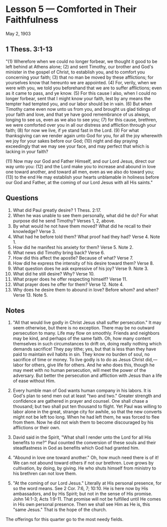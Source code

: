 # Lesson 5 — Comforted in Their Faithfulness

May 2, 1903

## 1 Thess. 3:1-13

"(1) Wherefore when we could no longer forbear, we thought it good to be left behind at Athens alone; (2) and sent Timothy, our brother and God's minister in the gospel of Christ, to establish you, and to comfort you concerning your faith; (3) that no man be moved by these afflictions; for yourselves know that hereunto we are appointed. (4) For, verily, when we were with you, we told you beforehand that we are to suffer afflictions; even as it came to pass, and ye know. (5) For this cause I also, when I could no longer forbear, sent that I might know your faith, lest by any means the tempter had tempted you, and our labor should be in vain. (6) But when Timothy came even now unto us from you, and brought us glad tidings of your faith and love, and that ye have good remembrance of us always, longing to see us, even as we also to see you; (7) for this cause, brethren, we were comforted over you in all our distress and affliction through your faith; (8) for now we live, if ye stand fast in the Lord. (9) For what thanksgiving can we render again unto God for you, for all the joy wherewith we joy for your sakes before our God; (10) night and day praying exceedingly that we may see your face, and may perfect that which is lacking in your faith?

(11) Now may our God and Father Himself, and our Lord Jesus, direct our way unto you: (12) and the Lord make you to increase and abound in love one toward another, and toward all men, even as we also do toward you; (13) to the end He may establish your hearts unblamable in holiness before our God and Father, at the coming of our Lord Jesus with all His saints."

## Questions

1. What did Paul greatly desire? 1 Thess. 2:17.
2. When he was unable to see them personally, what did he do? For what purpose did he send Timothy? Verses 1, 2, above.
3. By what would he not have them moved? What did he recall to their knowledge? Verse 3.
4. What had he before told them? What proof had they had? Verse 4. Note 1.
5. How did he manifest his anxiety for them? Verse 5. Note 2.
6. What news did Timothy bring back? Verse 6.
7. How did this affect the apostle? Because of what? Verse 7.
8. How did he express the intensity of his desire toward them? Verse 8.
9. What question does he ask expressive of his joy? Verse 9. Note 3.
10. What did he still desire? Why? Verse 10.
11. What prayer does he offer respecting himself? Verse 11.
12. What prayer does he offer for them? Verse 12. Note 4.
13. Why does he desire them to abound in love? Before whom? and when? Verse 13. Note 5.

## Notes

1. "All that would live godly in Christ Jesus shall suffer persecution." It may seem otherwise, but there is no exception. There may be no outward persecution to many. Life may flow on smoothly. Friends and neighbors may be kind, and perhaps of the same faith. Oh, how many content themselves in such circumstances to drift on, doing really nothing which demands sacrifice! They pay tithe; yes, but that is less than they have paid to maintain evil habits in sin. They know no burden of soul, no sacrifice of time or money. To live godly is to do as Jesus Christ did,—labor for others, give life for others. And he who does this, though he may meet with no human persecution, will meet the power of the adversary. But better the persecution and affliction with Jesus than a life of ease without Him.

2. Every humble man of God wants human company in his labors. It is God's plan to send men out at least "two and two." Greater strength and confidence are gathered in prayer and counsel. One shall chase a thousand; but two shall put ten thousand to flight. Yet Paul was willing to labor alone in the great, strange city for awhile, so that the new converts might not be left too long. When he had left them, he was forced to flee from them. Now he did not wish them to become discouraged by his afflictions or their own.

3. David said in the Spirit, "What shall I render unto the Lord for all His benefits to me?" Paul counted the conversion of these souls and their steadfastness in God as benefits which God had granted him.

4. "Abound in love one toward another." Oh, how much need there is of it! We can not abound toward others if not our brethren. Love grows by cultivation, by doing, by giving. He who shuts himself from ministry to his brethren can not love them.

5. "At the coming of our Lord Jesus." Literally at His personal presence, for so the word means. See 2 Cor. 7:6, 7; 10:10. He is here now by His ambassadors, and by His Spirit; but not in the sense of His promise. John 14:1-3; Acts 1:9-11. That promise will not be fulfilled until He comes in His own personal presence. Then we shall see Him as He is, this "same Jesus." That is the hope of the church.

The offerings for this quarter go to the most needy fields.